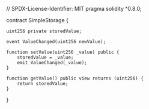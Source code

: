 // SPDX-License-Identifier: MIT
pragma solidity ^0.8.0;


contract SimpleStorage {

    uint256 private storedValue;
    
    event ValueChanged(uint256 newValue);

    function setValue(uint256 _value) public {
        storedValue = _value;
        emit ValueChanged(_value);
    }

    function getValue() public view returns (uint256) {
        return storedValue;
    }
}
